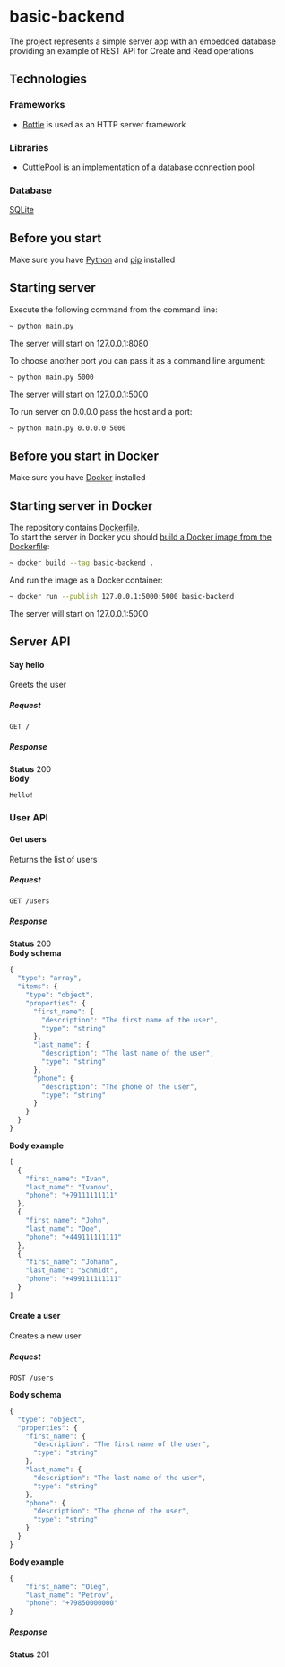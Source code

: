 # basic-backend
The project represents a simple server app with an embedded database providing an example of REST API for Create and Read operations

## Technologies
### Frameworks  
- [Bottle](https://bottlepy.org/docs/dev/) is used as an HTTP server framework
### Libraries
- [CuttlePool](https://pypi.org/project/cuttlepool/) is an implementation of a database connection pool
### Database 
[SQLite](https://www.sqlite.org/index.html)

## Before you start
Make sure you have [Python](https://www.python.org/) and [pip](https://pip.pypa.io/en/stable/quickstart/) installed  

## Starting server
Execute the following command from the command line:  
```sh
~ python main.py
```  
The server will start on 127.0.0.1:8080  
  
To choose another port you can pass it as a command line argument:  
```sh
~ python main.py 5000
```  
The server will start on 127.0.0.1:5000  
  
To run server on 0.0.0.0 pass the host and a port:  
```sh
~ python main.py 0.0.0.0 5000
```  
## Before you start in Docker
Make sure you have [Docker](https://www.docker.com/) installed  
## Starting server in Docker
The repository contains [Dockerfile](https://github.com/kisliakovsky/basic-backend/blob/main/Dockerfile).  
To start the server in Docker you should [build a Docker image from the Dockerfile](https://docs.docker.com/language/python/build-images/#build-an-image):  
```sh
~ docker build --tag basic-backend .
```
And run the image as a Docker container:  
```sh
~ docker run --publish 127.0.0.1:5000:5000 basic-backend
```
The server will start on 127.0.0.1:5000

## Server API
#### Say hello
Greets the user
##### Request
```
GET /
```
##### Response
**Status**
200  
**Body**
```
Hello!
```
### User API
#### Get users
Returns the list of users
##### Request
```
GET /users
```
##### Response
**Status**
200  
**Body schema**
```js
{
  "type": "array",
  "items": {
    "type": "object",
    "properties": {
      "first_name": {
        "description": "The first name of the user",
        "type": "string"
      },
      "last_name": {
        "description": "The last name of the user",
        "type": "string"
      },
      "phone": {
        "description": "The phone of the user",
        "type": "string"
      }
    }
  }
}
```
**Body example**
```js
[
  {
    "first_name": "Ivan",
    "last_name": "Ivanov",
    "phone": "+79111111111"
  },
  {
    "first_name": "John",
    "last_name": "Doe",
    "phone": "+449111111111"
  },
  {
    "first_name": "Johann",
    "last_name": "Schmidt",
    "phone": "+499111111111"
  }
]
```
#### Create a user
Creates a new user
##### Request
```
POST /users
```
**Body schema**
```js
{
  "type": "object",
  "properties": {
    "first_name": {
      "description": "The first name of the user",
      "type": "string"
    },
    "last_name": {
      "description": "The last name of the user",
      "type": "string"
    },
    "phone": {
      "description": "The phone of the user",
      "type": "string"
    }
  }
}
```
**Body example**
```js
{
    "first_name": "Oleg",
    "last_name": "Petrov",
    "phone": "+79850000000"
}
```
##### Response
**Status**
201
